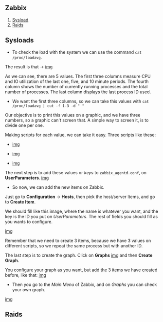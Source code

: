## Zabbix

1. [Sysload](#id1)
2. [Raids](#id2)

## Sysloads <a name="id1"></a>

* To check the load with the system we can use the command `cat /proc/loadavg`.

The result is that -> [img](./img/000362.png)

As we can see, there are 5 values.
The first three columns measure CPU and IO utilization of the last one, five, and 10 minute periods. The fourth column shows the number of currently running processes and the total number of processes. The last column displays the last process ID used.

* We want the first three columns, so we can take this values with `cat /proc/loadavg | cut -f 1-3 -d " "`

Our objective is to print this values on a graphic, and we have three numbers, so a graphic can't screen that.
A simple way to screen it, is to divide one per one.

Making scripts for each value, we can take it easy.
Three scripts like these:

* [img](./img/000363.png)

* [img](./img/000364.png)

* [img](./img/000365.png)

The next step is to add these values or *keys* to `zabbix_agentd.conf`, on **UserParameters**.
[img](./img/000366.png)

* So now, we can add the new items on Zabbix.

Just go to **Configuration** -> **Hosts**, then pick the host/server Items, and go to **Create Item**.

We should fill like this image, where the name is whatever you want, and the key is the ID you put on *UserParameters*.
The rest of fields you should fill as you wants to configure.

[img](./img/000367.png)

Remember that we need to create 3 items, because we have 3 values on different scripts, so we repeat the same process but with another ID.

The last step is to create the graph. Click on **Graphs** [img](./img/000368.png) and then **Create Graph**.

You configure your graph as you want, but add the 3 items we have created before, like that:
[img](./img/000369.png)

* Then you go to the *Main Menu* of Zabbix, and on *Graphs* you can check your own graph.

[img](./img/000370.png)

## Raids <a name="id2"></a>
